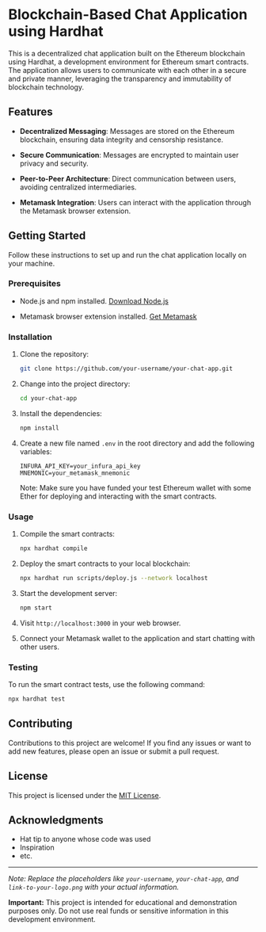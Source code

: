 # Blockchain-Based Chat Application using Hardhat

This is a decentralized chat application built on the Ethereum blockchain using Hardhat, a development environment for Ethereum smart contracts. The application allows users to communicate with each other in a secure and private manner, leveraging the transparency and immutability of blockchain technology.

## Features

- **Decentralized Messaging**: Messages are stored on the Ethereum blockchain, ensuring data integrity and censorship resistance.

- **Secure Communication**: Messages are encrypted to maintain user privacy and security.

- **Peer-to-Peer Architecture**: Direct communication between users, avoiding centralized intermediaries.

- **Metamask Integration**: Users can interact with the application through the Metamask browser extension.

## Getting Started

Follow these instructions to set up and run the chat application locally on your machine.

### Prerequisites

- Node.js and npm installed. [Download Node.js](https://nodejs.org/en/download/)

- Metamask browser extension installed. [Get Metamask](https://metamask.io/)

### Installation

1. Clone the repository:
   ```bash
   git clone https://github.com/your-username/your-chat-app.git
   ```

2. Change into the project directory:
   ```bash
   cd your-chat-app
   ```

3. Install the dependencies:
   ```bash
   npm install
   ```

4. Create a new file named `.env` in the root directory and add the following variables:

   ```env
   INFURA_API_KEY=your_infura_api_key
   MNEMONIC=your_metamask_mnemonic
   ```

   Note: Make sure you have funded your test Ethereum wallet with some Ether for deploying and interacting with the smart contracts.

### Usage

1. Compile the smart contracts:
   ```bash
   npx hardhat compile
   ```

2. Deploy the smart contracts to your local blockchain:
   ```bash
   npx hardhat run scripts/deploy.js --network localhost
   ```

3. Start the development server:
   ```bash
   npm start
   ```

4. Visit `http://localhost:3000` in your web browser.

5. Connect your Metamask wallet to the application and start chatting with other users.

### Testing

To run the smart contract tests, use the following command:

```bash
npx hardhat test
```

## Contributing

Contributions to this project are welcome! If you find any issues or want to add new features, please open an issue or submit a pull request.

## License

This project is licensed under the [MIT License](LICENSE).

## Acknowledgments

- Hat tip to anyone whose code was used
- Inspiration
- etc.

---

*Note: Replace the placeholders like `your-username`, `your-chat-app`, and `link-to-your-logo.png` with your actual information.*


**Important:** This project is intended for educational and demonstration purposes only. Do not use real funds or sensitive information in this development environment.
